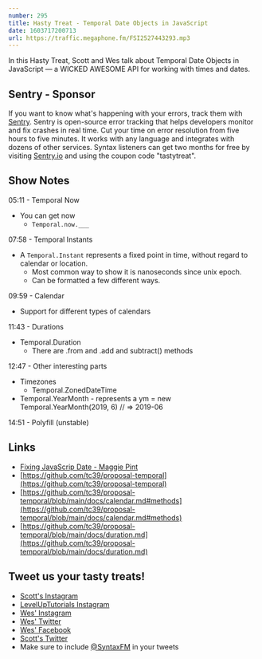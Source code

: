 ```yaml
---
number: 295
title: Hasty Treat - Temporal Date Objects in JavaScript
date: 1603717200713
url: https://traffic.megaphone.fm/FSI2527443293.mp3
---
```


In this Hasty Treat, Scott and Wes talk about Temporal Date Objects in JavaScript — a WICKED AWESOME API for working with times and dates.

## Sentry - Sponsor
If you want to know what's happening with your errors, track them with [Sentry](https://sentry.io/). Sentry is open-source error tracking that helps developers monitor and fix crashes in real time. Cut your time on error resolution from five hours to five minutes. It works with any language and integrates with dozens of other services. Syntax listeners can get two months for free by visiting [Sentry.io](https://sentry.io/) and using the coupon code "tastytreat".

## Show Notes

05:11 - Temporal Now
* You can get now
  * `Temporal.now.___`

07:58 - Temporal Instants
* A `Temporal.Instant` represents a fixed point in time, without regard to calendar or location.
  * Most common way to show it is nanoseconds since unix epoch.
  * Can be formatted a few different ways.

09:59 - Calendar
* Support for different types of calendars

11:43 - Durations
* Temporal.Duration
  * There are .from and .add and subtract() methods

12:47 - Other interesting parts
* Timezones
  * Temporal.ZonedDateTime
* Temporal.YearMonth - represents a ym = new Temporal.YearMonth(2019, 6) // => 2019-06

14:51 - Polyfill (unstable)

## Links
* [Fixing JavaScrip Date - Maggie Pint](https://maggiepint.com/2017/04/09/fixing-javascript-date-getting-started/)
* [https://github.com/tc39/proposal-temporal](https://github.com/tc39/proposal-temporal)
* [https://github.com/tc39/proposal-temporal/blob/main/docs/calendar.md#methods](https://github.com/tc39/proposal-temporal/blob/main/docs/calendar.md#methods)
* [https://github.com/tc39/proposal-temporal/blob/main/docs/duration.md](https://github.com/tc39/proposal-temporal/blob/main/docs/duration.md)

## Tweet us your tasty treats!
* [Scott's Instagram](https://www.instagram.com/stolinski/)
* [LevelUpTutorials Instagram](https://www.instagram.com/LevelUpTutorials/)
* [Wes' Instagram](https://www.instagram.com/wesbos/)
* [Wes' Twitter](https://twitter.com/wesbos)
* [Wes' Facebook](https://www.facebook.com/wesbos.developer)
* [Scott's Twitter](https://twitter.com/stolinski)
* Make sure to include [@SyntaxFM](https://twitter.com/SyntaxFM) in your tweets